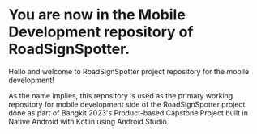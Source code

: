 # You are now in the Mobile Development repository of RoadSignSpotter.
Hello and welcome to RoadSignSpotter project repository for the mobile development!

As the name implies, this repository is used as the primary working repository for mobile development side of the RoadSignSpotter project done as part of Bangkit 2023's Product-based Capstone Project built in Native Android with Kotlin using Android Studio.
